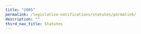```yaml
---
title: "2005"
permalink: /legislative-notifications/statutes/permalink/
description: ""
third_nav_title: Statutes
---
```

